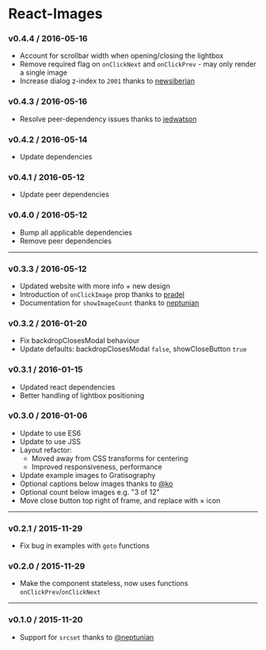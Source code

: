 # React-Images

### v0.4.4 / 2016-05-16
* Account for scrollbar width when opening/closing the lightbox
* Remove required flag on `onClickNext` and `onClickPrev` - may only render a single image
* Increase dialog z-index to `2001` thanks to [newsiberian](https://github.com/newsiberian)

### v0.4.3 / 2016-05-16
* Resolve peer-dependency issues thanks to [jedwatson](https://github.com/jedwatson)

### v0.4.2 / 2016-05-14
* Update dependencies

### v0.4.1 / 2016-05-12
* Update peer dependencies

### v0.4.0 / 2016-05-12
* Bump all applicable dependencies
* Remove peer dependencies

* * *

### v0.3.3 / 2016-05-12
* Updated website with more info + new design
* Introduction of `onClickImage` prop thanks to [pradel](https://github.com/pradel)
* Documentation for `showImageCount` thanks to [neptunian](https://github.com/neptunian)

### v0.3.2 / 2016-01-20
* Fix backdropClosesModal behaviour
* Update defaults: backdropClosesModal `false`, showCloseButton `true`

### v0.3.1 / 2016-01-15
* Updated react dependencies
* Better handling of lightbox positioning

### v0.3.0 / 2016-01-06

* Update to use ES6
* Update to use JSS
* Layout refactor:
	- Moved away from CSS transforms for centering
	- Improved responsiveness, performance
* Update example images to Gratisography
* Optional captions below images thanks to [@ko](https://github.com/ko)
* Optional count below images e.g. "3 of 12"
* Move close button top right of frame, and replace with × icon

* * *

### v0.2.1 / 2015-11-29

* Fix bug in examples with `goto` functions

### v0.2.0 / 2015-11-29

* Make the component stateless, now uses functions `onClickPrev`/`onClickNext`

* * *

### v0.1.0 / 2015-11-20

* Support for `srcset` thanks to [@neptunian](https://github.com/neptunian)
